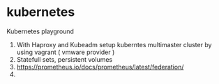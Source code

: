 # kubernetes
Kubernetes playground


1. With Haproxy and Kubeadm setup kuberntes multimaster cluster by using vagrant ( vmware provider )
2. Statefull sets, persistent volumes 
3. https://prometheus.io/docs/prometheus/latest/federation/
4. 

